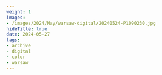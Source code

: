 ```yaml
---
weight: 1
images:
- /images/2024/May/warsaw-digital/20240524-P1090230.jpg
hideTitle: true
date: 2024-05-27
tags:
- archive
- digital
- color
- warsaw
---
```


